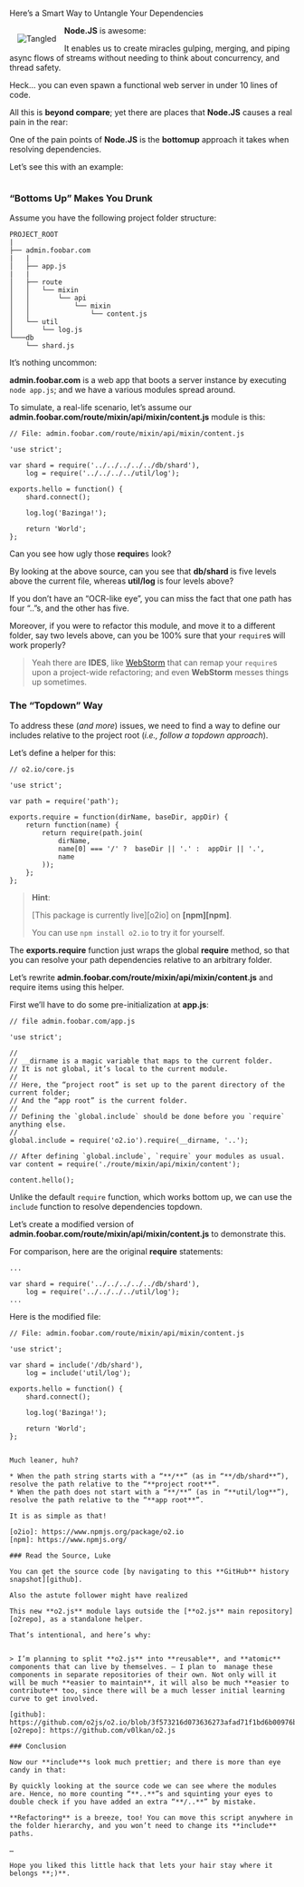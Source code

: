 Here’s a Smart Way to Untangle Your Dependencies



<img src="http://o2js.com/assets/tangled.png" style="float:left;margin:1em;" alt="Tangled" title="Untangle your dependencies">

**Node.JS** is awesome: 

It enables us to create miracles gulping, merging, and piping async flows of streams without needing to think about concurrency, and thread safety.

Heck… you can even spawn a functional web server in under 10 lines of code.

All this is **beyond compare**; yet there are places that **Node.JS** causes a real pain in the rear:

One of the pain points of **Node.JS** is the **bottomup** approach it takes when resolving dependencies.

Let’s see this with an example:

<div style="clear:both"></div>

### “Bottoms Up” Makes You Drunk

Assume you have the following project folder structure:

~~~
PROJECT_ROOT
|
├── admin.foobar.com
|   |
│   ├── app.js
|   |
│   ├── route
│   │   └── mixin
│   │       └── api
│   │           └── mixin
│   │               └── content.js
│   └── util
│       └── log.js
└───db
    └── shard.js
~~~

It’s nothing uncommon:

**admin.foobar.com** is a web app that boots a server instance by executing `node app.js`; and we have a various modules spread around.

To simulate, a real-life scenario, let’s assume our **admin.foobar.com/route/mixin/api/mixin/content.js** module is this:

~~~
// File: admin.foobar.com/route/mixin/api/mixin/content.js

'use strict';

var shard = require('../../../../../db/shard'),
    log = require('../../../../util/log');

exports.hello = function() {
    shard.connect();

    log.log('Bazinga!');

    return 'World';
};
~~~

Can you see how ugly those **require**s look?

By looking at the above source, can you see that **db/shard** is five levels above the current file, whereas **util/log** is four levels above?

If you don’t have an “OCR-like eye”, you can miss the fact that one path has four “..”s, and the other has five.

Moreover, if you were to refactor this module, and move it to a different folder, say two levels above,  can you be 100% sure that your `require`s will work properly? 

> Yeah there are **IDES**, like [WebStorm][webstorm] that can remap your `require`s upon a project-wide refactoring; and even **WebStorm** messes things up sometimes.

[webstorm]: http://www.jetbrains.com/webstorm/

### The “Topdown” Way

To address these (*and more*) issues, we need to find a way to define our includes relative to the project root (*i.e., follow a topdown approach*).

Let’s define a helper for this:

~~~
// o2.io/core.js

'use strict';

var path = require('path');

exports.require = function(dirName, baseDir, appDir) {
    return function(name) {
        return require(path.join(
            dirName,
            name[0] === '/' ?  baseDir || '.' :  appDir || '.',
            name
        ));
    };
};
~~~

> **Hint**:
>
> [This package is currently live][o2io] on **[npm][npm]**.
>
> You can use `npm install o2.io` to try it for yourself.

The **exports.require** function just wraps the global **require** method, so that you can resolve your path dependencies relative to an arbitrary folder.

Let’s rewrite **admin.foobar.com/route/mixin/api/mixin/content.js** and require items using this helper.

First we’ll have to do some pre-initialization at **app.js**:

~~~
// file admin.foobar.com/app.js

'use strict';

//
// __dirname is a magic variable that maps to the current folder.
// It is not global, it’s local to the current module.
//
// Here, the “project root” is set up to the parent directory of the current folder;
// And the “app root” is the current folder.
//
// Defining the `global.include` should be done before you `require` anything else.
//
global.include = require('o2.io').require(__dirname, '..');

// After defining `global.include`, `require` your modules as usual.
var content = require('./route/mixin/api/mixin/content');

content.hello();
~~~

Unlike the default `require` function, which works bottom up, we can use the `include` function to resolve dependencies topdown.

Let’s create a modified version of **admin.foobar.com/route/mixin/api/mixin/content.js** to demonstrate this.

For comparison, here are the original **require** statements:

~~~
...

var shard = require('../../../../../db/shard'),
    log = require('../../../../util/log');
...
~~~

Here is the modified file:

~~~
// File: admin.foobar.com/route/mixin/api/mixin/content.js

'use strict';

var shard = include('/db/shard'),
    log = include('util/log');

exports.hello = function() {
    shard.connect();

    log.log('Bazinga!');

    return 'World';
};
~~~


~~~

Much leaner, huh?

* When the path string starts with a “**/**” (as in “**/db/shard**”), resolve the path relative to the “**project root**”.
* When the path does not start with a “**/**” (as in “**util/log**”), resolve the path relative to the “**app root**”.

It is as simple as that!

[o2io]: https://www.npmjs.org/package/o2.io
[npm]: https://www.npmjs.org/

### Read the Source, Luke

You can get the source code [by navigating to this **GitHub** history snapshot][github].

Also the astute follower might have realized 

This new **o2.js** module lays outside the [**o2.js** main repository][o2repo], as a standalone helper. 

That’s intentional, and here’s why:


> I’m planning to split **o2.js** into **reusable**, and **atomic** components that can live by themselves. – I plan to  manage these components in separate repositories of their own. Not only will it will be much **easier to maintain**, it will also be much **easier to contribute** too, since there will be a much lesser initial learning curve to get involved.

[github]: https://github.com/o2js/o2.io/blob/3f573216d073636273afad71f1bd6b00976b7026/src/core.js
[o2repo]: https://github.com/v0lkan/o2.js

### Conclusion

Now our **include**s look much prettier; and there is more than eye candy in that:

By quickly looking at the source code we can see where the modules are. Hence, no more counting “**..**”s and squinting your eyes to double check if you have added an extra “**/..**” by mistake.

**Refactoring** is a breeze, too! You can move this script anywhere in the folder hierarchy, and you won’t need to change its **include** paths.

…

Hope you liked this little hack that lets your hair stay where it belongs **;)**.